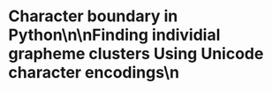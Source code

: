 # Character boundary in Python\n\nFinding individial grapheme clusters Using Unicode character encodings\n
